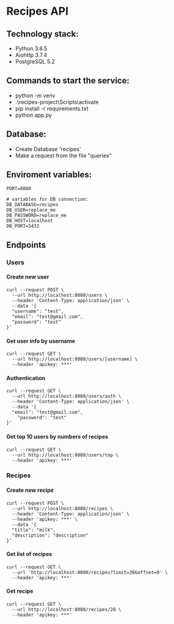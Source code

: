 # Recipes API

## Technology stack:
- Python 3.8.5
- Aiohttp 3.7.4
- PostgreSQL 5.2

## Сommands to start the service:
- python -m venv
- .\recipes-project\Scripts\activate
- pip install -r requirements.txt
- python app.py

## Database:
- Create Database 'recipes'
- Make a request from the file "queries"

## Enviroment variables: 
```
PORT=8080

# variables for DB connection:
DB_DATABASE=recipes
DB_USER=replace_me
DB_PASSWORD=replace_me
DB_HOST=localhost
DB_PORT=5432
```

## Endpoints

### Users

#### Create new user

```
curl --request POST \
  --url http://localhost:8080/users \
  --header 'Content-Type: application/json' \
  --data '{
  "username": "test",
  "email": "test@gmail.com",
  "password": "test"
}'
```

#### Get user info by username

```
curl --request GET \
  --url http://localhost:8080/users/[username] \
  --header 'apikey: ***'
```

#### Authentication

```
curl --request GET \
  --url http://localhost:8080/users/auth \
  --header 'Content-Type: application/json' \
  --data '{
  "email": "test@gmail.com",
	"password": "test"
}'
```

#### Get top 10 users by numbers of recipes

```
curl --request GET \
  --url http://localhost:8080/users/top \
  --header 'apikey: ***'
```

### Recipes

#### Create new recipe

```
curl --request POST \
  --url http://localhost:8080/recipes \
  --header 'Content-Type: application/json' \
  --header 'apikey: ***' \
  --data '{
  "title": "milk",
  "description": "description"
}'
```

#### Get list of recipes

```
curl --request GET \
  --url 'http://localhost:8080/recipes?limit=30&offset=0' \
  --header 'apikey: ***'
```

#### Get recipe

```
curl --request GET \
  --url http://localhost:8080/recipes/28 \
  --header 'apikey: ***'
```

